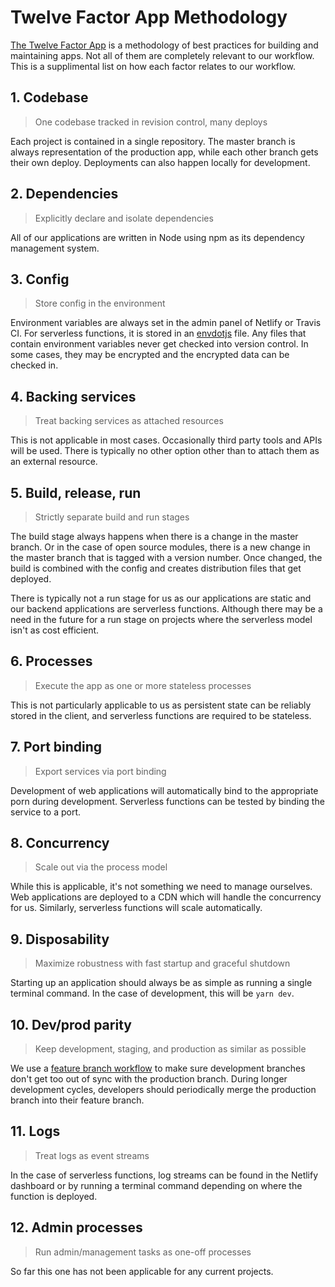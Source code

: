 # Twelve Factor App Methodology

[The Twelve Factor App](https://12factor.net/) is a methodology of best practices for building and maintaining apps. Not all of them are completely relevant to our workflow. This is a supplimental list on how each factor relates to our workflow.

## 1. Codebase

> One codebase tracked in revision control, many deploys

Each project is contained in a single repository. The master branch is always representation of the production app, while each other branch gets their own deploy. Deployments can also happen locally for development.

## 2. Dependencies

> Explicitly declare and isolate dependencies

All of our applications are written in Node using npm as its dependency management system.

## 3. Config

> Store config in the environment

Environment variables are always set in the admin panel of Netlify or Travis CI. For serverless functions, it is stored in an [envdotjs](https://www.npmjs.com/package/envdotjs) file. Any files that contain environment variables never get checked into version control. In some cases, they may be encrypted and the encrypted data can be checked in.

## 4. Backing services

> Treat backing services as attached resources

This is not applicable in most cases. Occasionally third party tools and APIs will be used. There is typically no other option other than to attach them as an external resource.

## 5. Build, release, run

> Strictly separate build and run stages

The build stage always happens when there is a change in the master branch. Or in the case of open source modules, there is a new change in the master branch that is tagged with a version number. Once changed, the build is combined with the config and creates distribution files that get deployed.

There is typically not a run stage for us as our applications are static and our backend applications are serverless functions. Although there may be a need in the future for a run stage on projects where the serverless model isn't as cost efficient.

## 6. Processes

> Execute the app as one or more stateless processes

This is not particularly applicable to us as persistent state can be reliably stored in the client, and serverless functions are required to be stateless.

## 7. Port binding

> Export services via port binding

Development of web applications will automatically bind to the appropriate porn during development. Serverless functions can be tested by binding the service to a port.

## 8. Concurrency

> Scale out via the process model

While this is applicable, it's not something we need to manage ourselves. Web applications are deployed to a CDN which will handle the concurrency for us. Similarly, serverless functions will scale automatically.

## 9. Disposability

> Maximize robustness with fast startup and graceful shutdown

Starting up an application should always be as simple as running a single terminal command. In the case of development, this will be `yarn dev`.

## 10. Dev/prod parity

> Keep development, staging, and production as similar as possible

We use a [feature branch workflow](https://www.atlassian.com/git/tutorials/comparing-workflows/feature-branch-workflow) to make sure development branches don't get too out of sync with the production branch. During longer development cycles, developers should periodically merge the production branch into their feature branch.

## 11. Logs

> Treat logs as event streams

In the case of serverless functions, log streams can be found in the Netlify dashboard or by running a terminal command depending on where the function is deployed.

## 12. Admin processes

> Run admin/management tasks as one-off processes

So far this one has not been applicable for any current projects.